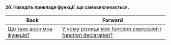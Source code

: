 #### 26. Наведіть приклади функції, що самовикликається.



| Back | Forward |
|---|---|
| [Що таке анонімна функція?](/ua/junior/javascript/what-is-an-anonymous-function.md)  | [У чому різниця між function expression і function declaration?](/ua/junior/javascript/what-is-the-difference-between-a-function-expression-and-a-function-declaration.md) |